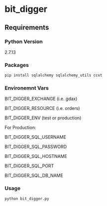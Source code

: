 # bit_digger

## Requirements

### Python Version

2.7.13

### Packages

```bash
pip install sqlalchemy sqlalchemy_utils ccxt
```

### Environemnt Vars

BIT_DIGGER_EXCHANGE (i.e. gdax)

BIT_DIGGER_RESOURCE (i.e. orders)

BIT_DIGGER_ENV (test or production)


For Production:

BIT_DIGGER_SQL_USERNAME

BIT_DIGGER_SQL_PASSWORD

BIT_DIGGER_SQL_HOSTNAME

BIT_DIGGER_SQL_PORT

BIT_DIGGER_SQL_DB_NAME

### Usage

```bash
python bit_digger.py
```